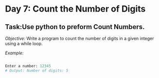 # Day 7: Count the Number of Digits
## Task:Use python to preform Count Numbers.
*Objective:*
Write a program to count the number of digits in a given integer using a while loop.

*Example:*

```python

Enter a number: 12345
# Output: Number of digits: 5
